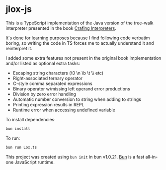 # jlox-js

This is a TypeScript implementation of the Java version of the tree-walk interpreter presented in the book [Crafing Interpreters](https://github.com/munificent/craftinginterpreters).

It's done for learning purposes because I find following code verbatim boring, so writing the code in TS forces me to actually understand it and reinterpret it.

I added some extra features not present in the original book implementation and/or listed as optional extra tasks:

- Escaping string characters (\0 \n \b \t \\\ etc)
- Right-associated ternary operator
- C-style comma separated expressions
- Binary operator w/missing left operand error productions
- Division by zero error handling
- Automatic number conversion to string when adding to strings
- Printing expression results in REPL
- Runtime error when accessing undefined variable

To install dependencies:

```bash
bun install
```

To run:

```bash
bun run Lox.ts
```

This project was created using `bun init` in bun v1.0.21. [Bun](https://bun.sh) is a fast all-in-one JavaScript runtime.
